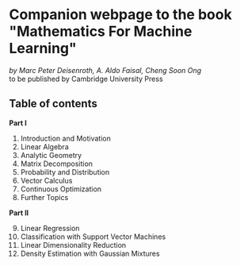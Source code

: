 # Companion webpage to the book "Mathematics For Machine Learning"

*by Marc Peter Deisenroth, A. Aldo Faisal, Cheng Soon Ong*  
to be published by Cambridge University Press

## Table of contents

**Part I**  

1. Introduction and Motivation
2. Linear Algebra
3. Analytic Geometry
4. Matrix Decomposition
5. Probability and Distribution
6. Vector Calculus
7. Continuous Optimization
8. Further Topics  

**Part II**  

9. Linear Regression
10. Classification with Support Vector Machines
11. Linear Dimensionality Reduction
12. Density Estimation with Gaussian Mixtures
